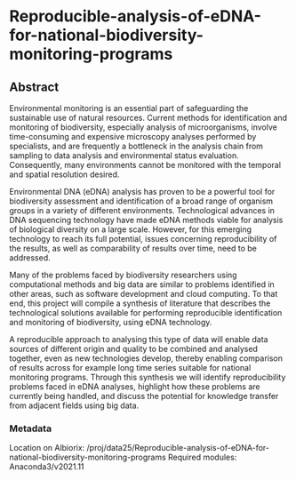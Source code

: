 # Reproducible-analysis-of-eDNA-for-national-biodiversity-monitoring-programs

## Abstract
Environmental monitoring is an essential part of safeguarding the sustainable use of natural resources. Current methods for identification and monitoring of biodiversity, especially analysis of microorganisms, involve time-consuming and expensive microscopy analyses performed by specialists, and are frequently a bottleneck in the analysis chain from sampling to data analysis and environmental status evaluation. Consequently, many environments cannot be monitored with the temporal and spatial resolution desired.

Environmental DNA (eDNA) analysis has proven to be a powerful tool for biodiversity assessment and identification of a broad range of organism groups in a variety of different environments. Technological advances in DNA sequencing technology have made eDNA methods viable for analysis of biological diversity on a large scale. However, for this emerging technology to reach its full potential, issues concerning reproducibility of the results, as well as comparability of results over time, need to be addressed.

Many of the problems faced by biodiversity researchers using computational methods and big data are similar to problems identified in other areas, such as software development and cloud computing. To that end, this project will compile a synthesis of literature that describes the technological solutions available for performing reproducible identification and monitoring of biodiversity, using eDNA technology.

A reproducible approach to analysing this type of data will enable data sources of different origin and quality to be combined and analysed together, even as new technologies develop, thereby enabling comparison of results across for example long time series suitable for national monitoring programs. Through this synthesis we will identify reproducibility problems faced in eDNA analyses, highlight how these problems are currently being handled, and discuss the potential for knowledge transfer from adjacent fields using big data.

### Metadata
Location on Albiorix: /proj/data25/Reproducible-analysis-of-eDNA-for-national-biodiversity-monitoring-programs
Required modules: Anaconda3/v2021.11
